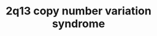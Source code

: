 ---
annotations:
- id: PW:0000013
  parent: disease pathway
  type: Pathway Ontology
  value: disease pathway
- id: DOID:0060388
  parent: genetic disease
  type: Disease Ontology
  value: chromosomal deletion syndrome
- id: DOID:0060429
  parent: genetic disease
  type: Disease Ontology
  value: chromosomal duplication syndrome
authors:
- Shad4
- Fehrhart
- Eweitz
- Egonw
citedin: ''
communities:
- ONTOX
- RareDiseases
description: 'The 2q13 copy number variation syndrome can result in the loss of up
  to 25 protein-coding genes. Patients with 2q13 deletions and duplications had abnormal
  head size and dysmorphic features (DOI: 10.1002/ajmg.a.37269). 2q13 duplications
  also caused developmental delay. The abnormal head size in 2q13 could be explained
  by the changes in FBLN7 gene (DOI: 10.1002/ajmg.a.37269). At the same time, neuropsychiatric
  impairment in 2q13 may be associated with BCL2L11, ANAPC1, SLC1A1 and MERTK alterations
  (DOI: 10.1002/ajmg.b.32236). '
last-edited: 2024-07-24
ndex: null
organisms:
- Homo sapiens
redirect_from:
- /index.php/Pathway:WP5222
- /instance/WP5222
- /instance/WP5222_r134652
revision: r134652
schema-jsonld:
- '@context': https://schema.org/
  '@id': https://wikipathways.github.io/pathways/WP5222.html
  '@type': Dataset
  creator:
    '@type': Organization
    name: WikiPathways
  description: 'The 2q13 copy number variation syndrome can result in the loss of
    up to 25 protein-coding genes. Patients with 2q13 deletions and duplications had
    abnormal head size and dysmorphic features (DOI: 10.1002/ajmg.a.37269). 2q13 duplications
    also caused developmental delay. The abnormal head size in 2q13 could be explained
    by the changes in FBLN7 gene (DOI: 10.1002/ajmg.a.37269). At the same time, neuropsychiatric
    impairment in 2q13 may be associated with BCL2L11, ANAPC1, SLC1A1 and MERTK alterations
    (DOI: 10.1002/ajmg.b.32236). '
  keywords:
  - ACOXL
  - ANAPC1
  - ARF6
  - ARL14
  - BCL2L11
  - CHCHD5
  - CKAP2L
  - CSF1
  - CSF2
  - CXCL13
  - FAD
  - FBLN7
  - GAS6
  - GATA3
  - GDP
  - GRB2
  - GTP
  - HMGN2P23
  - IL1A
  - IL1B
  - IL1F10
  - IL1R1
  - IL1RAP
  - IL1RL2
  - IL1RN
  - IL2
  - IL23A
  - IL36A
  - IL36B
  - IL36G
  - IL36RN
  - IL37
  - IL6
  - LGALS3
  - MAPK1
  - MERTK
  - MIR4435-1
  - MIR4435-1HG
  - MIR4435-2
  - MIR4771-1
  - MIR4771-2
  - NT5DC4
  - Na+
  - PLCG2
  - POLR1A
  - POLR1B
  - POLR1C
  - POLR1D
  - POLR1E
  - POLR1F
  - POLR1G
  - POLR1H
  - POLR2E
  - POLR2F
  - POLR2H
  - POLR2K
  - POLR2L
  - PSD4
  - PTK2
  - Pi
  - RAC1
  - RGPD8
  - RN7SL297P
  - RNU6-1180P
  - RPL5P9
  - RPS14P4
  - SLC20A1
  - SOCS1
  - SOCS3
  - STAT1
  - TMEM87B
  - TTL
  - TULP1
  - ZC3H6
  - ZC3H8
  - proteins
  license: CC0
  name: 2q13 copy number variation syndrome
seo: CreativeWork
title: 2q13 copy number variation syndrome
wpid: WP5222
---